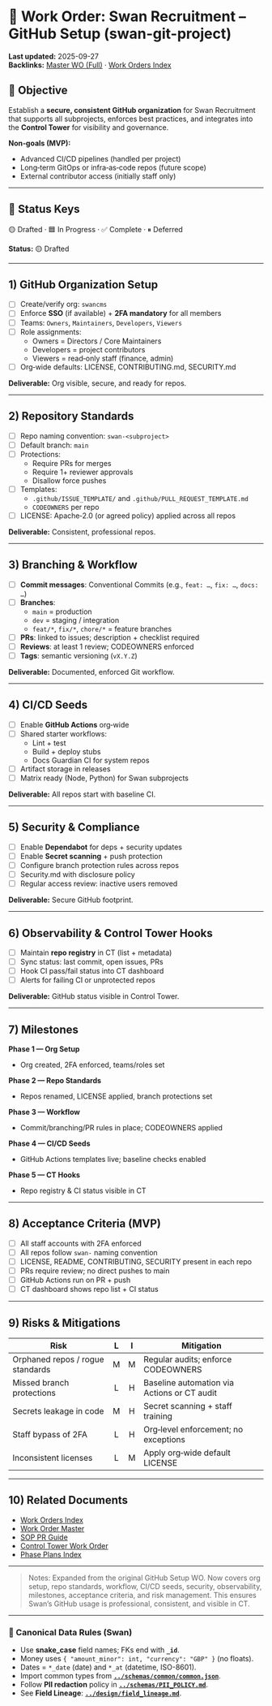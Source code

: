# 📝 Work Order: Swan Recruitment – GitHub Setup (swan-git-project)

**Last updated:** 2025-09-27  
**Backlinks:** [Master WO (Full)](work_order_master__FULL.md) · [Work Orders Index](work_orders_index.md)

## 🎯 Objective
Establish a **secure, consistent GitHub organization** for Swan Recruitment that supports all subprojects, enforces best practices, and integrates into the **Control Tower** for visibility and governance.  

**Non‑goals (MVP):**
- Advanced CI/CD pipelines (handled per project)  
- Long‑term GitOps or infra‑as‑code repos (future scope)  
- External contributor access (initially staff only)

---

## 🔑 Status Keys
🟡 Drafted · 🟦 In Progress · ✅ Complete · ⏸ Deferred  

**Status:** 🟡 Drafted

---

## 1) GitHub Organization Setup
- [ ] Create/verify org: `swancms`  
- [ ] Enforce **SSO** (if available) + **2FA mandatory** for all members  
- [ ] Teams: `Owners`, `Maintainers`, `Developers`, `Viewers`  
- [ ] Role assignments:  
  - Owners = Directors / Core Maintainers  
  - Developers = project contributors  
  - Viewers = read‑only staff (finance, admin)  
- [ ] Org‑wide defaults: LICENSE, CONTRIBUTING.md, SECURITY.md

**Deliverable:** Org visible, secure, and ready for repos.

---

## 2) Repository Standards
- [ ] Repo naming convention: `swan‑<subproject>`  
- [ ] Default branch: `main`  
- [ ] Protections:  
  - Require PRs for merges  
  - Require 1+ reviewer approvals  
  - Disallow force pushes  
- [ ] Templates:  
  - `.github/ISSUE_TEMPLATE/` and `.github/PULL_REQUEST_TEMPLATE.md`  
  - `CODEOWNERS` per repo  
- [ ] LICENSE: Apache‑2.0 (or agreed policy) applied across all repos

**Deliverable:** Consistent, professional repos.

---

## 3) Branching & Workflow
- [ ] **Commit messages**: Conventional Commits (e.g., `feat: …`, `fix: …`, `docs: …`)  
- [ ] **Branches**:  
  - `main` = production  
  - `dev` = staging / integration  
  - `feat/*`, `fix/*`, `chore/*` = feature branches  
- [ ] **PRs**: linked to issues; description + checklist required  
- [ ] **Reviews**: at least 1 review; CODEOWNERS enforced  
- [ ] **Tags**: semantic versioning (`vX.Y.Z`)

**Deliverable:** Documented, enforced Git workflow.

---

## 4) CI/CD Seeds
- [ ] Enable **GitHub Actions** org‑wide  
- [ ] Shared starter workflows:  
  - Lint + test  
  - Build + deploy stubs  
  - Docs Guardian CI for system repos  
- [ ] Artifact storage in releases  
- [ ] Matrix ready (Node, Python) for Swan subprojects

**Deliverable:** All repos start with baseline CI.

---

## 5) Security & Compliance
- [ ] Enable **Dependabot** for deps + security updates  
- [ ] Enable **Secret scanning** + push protection  
- [ ] Configure branch protection rules across repos  
- [ ] Security.md with disclosure policy  
- [ ] Regular access review: inactive users removed

**Deliverable:** Secure GitHub footprint.

---

## 6) Observability & Control Tower Hooks
- [ ] Maintain **repo registry** in CT (list + metadata)  
- [ ] Sync status: last commit, open issues, PRs  
- [ ] Hook CI pass/fail status into CT dashboard  
- [ ] Alerts for failing CI or unprotected repos

**Deliverable:** GitHub status visible in Control Tower.

---

## 7) Milestones
**Phase 1 — Org Setup**  
- Org created, 2FA enforced, teams/roles set

**Phase 2 — Repo Standards**  
- Repos renamed, LICENSE applied, branch protections set

**Phase 3 — Workflow**  
- Commit/branching/PR rules in place; CODEOWNERS applied

**Phase 4 — CI/CD Seeds**  
- GitHub Actions templates live; baseline checks enabled

**Phase 5 — CT Hooks**  
- Repo registry & CI status visible in CT

---

## 8) Acceptance Criteria (MVP)
- [ ] All staff accounts with 2FA enforced  
- [ ] All repos follow `swan-` naming convention  
- [ ] LICENSE, README, CONTRIBUTING, SECURITY present in each repo  
- [ ] PRs require review; no direct pushes to main  
- [ ] GitHub Actions run on PR + push  
- [ ] CT dashboard shows repo list + CI status

---

## 9) Risks & Mitigations
| Risk | L | I | Mitigation |
|---|:--:|:--:|---|
| Orphaned repos / rogue standards | M | M | Regular audits; enforce CODEOWNERS |
| Missed branch protections | L | H | Baseline automation via Actions or CT audit |
| Secrets leakage in code | M | H | Secret scanning + staff training |
| Staff bypass of 2FA | L | H | Org‑level enforcement; no exceptions |
| Inconsistent licenses | L | M | Apply org‑wide default LICENSE |

---

## 10) Related Documents
- [Work Orders Index](work_orders_index.md)  
- [Work Order Master](work_order_master.md)  
- [SOP PR Guide](../sop/swan_open_pr_guide.md)  
- [Control Tower Work Order](work_order_control_tower.md)  
- [Phase Plans Index](../plans/phase_plans_index.md)  

---

> Notes: Expanded from the original GitHub Setup WO. Now covers org setup, repo standards, workflow, CI/CD seeds, security, observability, milestones, acceptance criteria, and risk management. This ensures Swan’s GitHub usage is professional, consistent, and visible in CT.
---

### 📏 Canonical Data Rules (Swan)
- Use **snake_case** field names; FKs end with **`_id`**.
- Money uses `{ "amount_minor": int, "currency": "GBP" }` (no floats).
- Dates = `*_date` (date) and `*_at` (datetime, ISO-8601).
- Import common types from **[`../schemas/common/common.json`](../schemas/common/common.json)**.
- Follow **PII redaction** policy in **[`../schemas/PII_POLICY.md`](../schemas/PII_POLICY.md)**.
- See **Field Lineage**: **[`../design/field_lineage.md`](../design/field_lineage.md)**.
